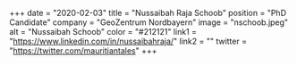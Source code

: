 +++ 
date = "2020-02-03" 
title = "Nussaibah Raja Schoob" 
position = "PhD Candidate" 
company = "GeoZentrum Nordbayern" 
image = "nschoob.jpeg" 
alt = "Nussaibah Schoob" 
color = "#212121" 
link1 = "https://www.linkedin.com/in/nussaibahraja/" 
link2 = ""
twitter = "https://twitter.com/mauritiantales"
+++